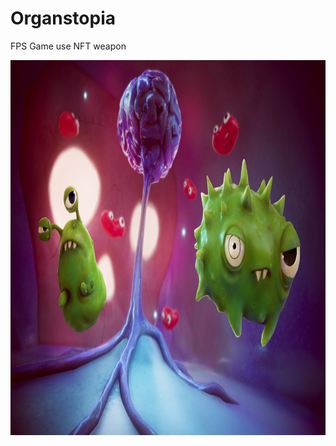 # Organstopia
 FPS Game use NFT weapon


<p align="center">
  <img width="800" height="600" src="https://github.com/biyasto/Organstopia/blob/master/Assets/Art/BackgroundMenu.jpg?raw=true">
</p>


